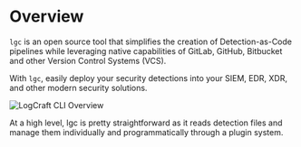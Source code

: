 # Overview

`lgc` is an open source tool that simplifies the creation of Detection-as-Code pipelines while leveraging native capabilities of GitLab, GitHub, Bitbucket and other Version Control Systems (VCS).

With `lgc`, easily deploy your security detections into your SIEM, EDR, XDR, and other modern security solutions.

<!-- vale Google.WordList = NO -->

![LogCraft CLI Overview](/img/logcraft-cli-overview.png)

<!-- vale Google.WordList = YES -->

At a high level, lgc is pretty straightforward as it reads detection files and manage them individually and programmatically through a plugin system.
